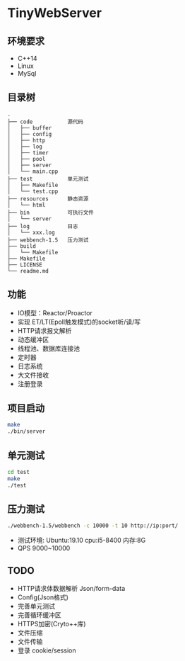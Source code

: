 # TinyWebServer

## 环境要求
* C++14
* Linux
* MySql

## 目录树
```
.
├── code           源代码
│   ├── buffer
│   ├── config
│   ├── http
│   ├── log
│   ├── timer
│   ├── pool
│   ├── server
│   └── main.cpp
├── test           单元测试
│   ├── Makefile
│   └── test.cpp
├── resources      静态资源
│   └── html
├── bin            可执行文件
│   └── server
├── log            日志
│   └── xxx.log
├── webbench-1.5   压力测试
├── build          
│   └── Makefile
├── Makefile
├── LICENSE
└── readme.md
```

## 功能
* IO模型：Reactor/Proactor
* 实现 ET/LT(Epoll触发模式)的socket听/读/写
* HTTP请求报文解析
* 动态缓冲区
* 线程池、数据库连接池
* 定时器
* 日志系统
* 大文件接收
* 注册登录

## 项目启动
```bash
make
./bin/server
```

## 单元测试
```bash
cd test
make
./test
```

## 压力测试
```bash
./webbench-1.5/webbench -c 10000 -t 10 http://ip:port/
```
* 测试环境: Ubuntu:19.10 cpu:i5-8400 内存:8G 
* QPS 9000~10000

## TODO
* HTTP请求体数据解析 Json/form-data
* Config(Json格式)
* 完善单元测试
* 完善循环缓冲区
* HTTPS加密(Cryto++库)
* 文件压缩
* 文件传输
* 登录 cookie/session



